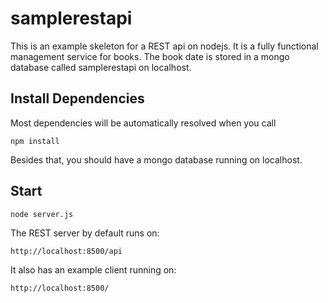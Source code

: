 samplerestapi
=============

This is an example skeleton for a REST api on nodejs. It is a fully functional
management service for books. The book date is stored in a mongo database called
samplerestapi on localhost.

Install Dependencies
--------------------

Most dependencies will be automatically resolved when you call 

``
npm install
``

Besides that, you should have a mongo database running on localhost.


Start
-----

``
node server.js
``

The REST server by default runs on:

``
http://localhost:8500/api
``

It also has an example client running on:

``
http://localhost:8500/
``
